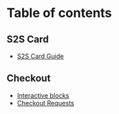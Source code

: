# Table of contents

## S2S Card

* [S2S Card Guide](README.md)

## Checkout

* [Interactive blocks](checkout/interactive-blocks.md)
* [Checkout Requests](checkout/openapi.md)
